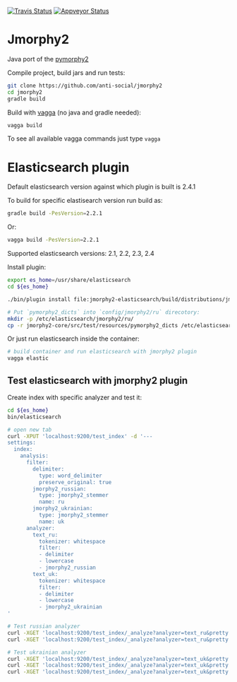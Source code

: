 [![Travis Status](https://travis-ci.org/anti-social/jmorphy2.svg)](https://travis-ci.org/anti-social/jmorphy2)
[![Appveyor Status](https://ci.appveyor.com/api/projects/status/x9df34q1er8r5kc0?svg=true)](https://ci.appveyor.com/project/anti-social/jmorphy2)

Jmorphy2
========

Java port of the [pymorphy2](https://github.com/kmike/pymorphy2)

Compile project, build jars and run tests:

```sh
git clone https://github.com/anti-social/jmorphy2
cd jmorphy2
gradle build
```

Build with [vagga](http://vagga.readthedocs.io/en/latest/installation.html#ubuntu)
(no java and gradle needed):

```sh
vagga build
```

To see all available vagga commands just type ``vagga``


Elasticsearch plugin
====================

Default elasticsearch version against which plugin is built is 2.4.1

To build for specific elastisearch version run build as:

```sh
gradle build -PesVersion=2.2.1
```

Or:

```sh
vagga build -PesVersion=2.2.1
```

Supported elasticsearch versions: 2.1, 2.2, 2.3, 2.4

Install plugin:

```sh
export es_home=/usr/share/elasticsearch
cd ${es_home}

./bin/plugin install file:jmorphy2-elasticsearch/build/distributions/jmorphy2-elasticsearch-0.2-dev.zip

# Put `pymorphy2_dicts` into `config/jmorphy2/ru` direcotory:
mkdir -p /etc/elasticsearch/jmorphy2/ru/
cp -r jmorphy2-core/src/test/resources/pymorphy2_dicts /etc/elasticsearch/jmorphy2/ru/
```

Or just run elasticsearch inside the container:

```sh
# build container and run elasticsearch with jmorphy2 plugin
vagga elastic
```

Test elasticsearch with jmorphy2 plugin
---------------------------------------

Create index with specific analyzer and test it:


```sh
cd ${es_home}
bin/elasticsearch

# open new tab
curl -XPUT 'localhost:9200/test_index' -d '---
settings:
  index:
    analysis:
      filter:
        delimiter:
          type: word_delimiter
          preserve_original: true
        jmorphy2_russian:
          type: jmorphy2_stemmer
          name: ru
        jmorphy2_ukrainian:
          type: jmorphy2_stemmer
          name: uk
      analyzer:
        text_ru:
          tokenizer: whitespace
          filter:
          - delimiter
          - lowercase
          - jmorphy2_russian
        text_uk:
          tokenizer: whitespace
          filter:
          - delimiter
          - lowercase
          - jmorphy2_ukrainian
'

# Test russian analyzer
curl -XGET 'localhost:9200/test_index/_analyze?analyzer=text_ru&pretty' -d 'Привет, лошарики!'
curl -XGET 'localhost:9200/test_index/_analyze?analyzer=text_ru&pretty' -d 'ёж еж'

# Test ukrainian analyzer
curl -XGET 'localhost:9200/test_index/_analyze?analyzer=text_uk&pretty' -d 'Пригоди Котигорошка'
curl -XGET 'localhost:9200/test_index/_analyze?analyzer=text_uk&pretty' -d 'їжаки'
curl -XGET 'localhost:9200/test_index/_analyze?analyzer=text_uk&pretty' -d "комп'ютером"
```
